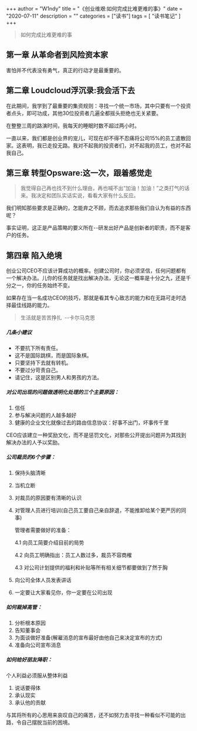 +++
author = "W1ndy"
title = "《创业维艰:如何完成比难更难的事》"
date = "2020-07-11"
description = ""
categories = ["读书"]
tags = [
    "读书笔记"
]
+++

>如何完成比难更难的事

## 第一章 从革命者到风险资本家

害怕并不代表没有勇气，真正的行动才是最重要的。

## 第二章 Loudcloud浮沉录:我会活下去

在此期间，我学到了最重要的集资规则：寻找一个统一市场，其中只要有一个投资者点头，即可功成，其他30位投资者几遍全都摇头拒绝也无关紧要。

在整整三周的路演时间，我每天的睡眠时数不超过两小时。

一直以来，我们都是创业界的宠儿，可现在却不得不忍痛将公司15%的员工遣散回家。这表明，我已走投无路。我对不起我的投资者们，对不起我的员工，也对不起我自己。

## 第三章 转型Opsware:这一次，跟着感觉走

>我觉得自己再也找不到什么理由，再也喊不出“加油！加油！”之类打气的话来。我决定和团队实话实说，看看大家有什么反应。

我们明知那些要求是正确的，怎能弃之不顾，而去追求那些我们自认为有益的东西呢？

事实证明，这正是产品策略的要义所在--研发出好产品是创新者的职责，而不是客户的任务。

## 第四章 陷入绝境

创业公司CEO不应该计算成功的概率。创建公司时，你必须坚信，任何问题都有一个解决办法。儿你的任务就是找出解决办法，无论这一概率是十分之九，还是千分之一，你的任务始终不变。

如果存在当一名成功CEO的技巧，那就是看其专心致志的能力和在无路可走时选择最佳线路的能力。

>生活就是苦苦挣扎
>​							--卡尔马克思

##### 几条小建议

* 不要抗下所有责任。
* 这不是国际跳棋，而是国际象棋。
* 只要坚持下去就有转机。
* 不要过分苛责自己。
* 请记住，这是区别男人和男孩的方法。

##### 对公司出现的问题做透明化处理的三个主要原因：

1. 信任
2. 参与解决问题的人越多越好
3. 健康的企业文化就像过去的路由信息协议：好事不出门，坏事传千里

CEO应该建立一种奖励文化，而不是惩罚文化，对那些公开提出问题并为其找到解决办法的人予以奖励。

##### 公司裁员的6个步骤：

1. 保持头脑清晰

2. 当机立断

3. 对裁员的原因要有清晰的认识

4. 对管理人员进行培训(自己员工要自己亲自辞退，不能推卸给某个更严厉的同事)

   管理者需要做好的准备：

   4.1 向员工简要介绍目前的局势

   4.2 向员工明确指出：员工人数过多，裁员不容商榷

   4.3 对公司计划提供的福利和补贴等所有相关细节都要做到了然于胸

5. 向公司全体人员发表讲话

6. 一定要让大家看见你，你一定要在公司出现

##### 如何裁掉高管：

1. 分析根本原因
2. 告知董事会
3. 为面谈做好准备(解雇消息的宣布最好由他自己来决定宣布的方式)
4. 准备向公司宣布消息

#####  如何给好朋友降职：

个人利益必须服从整体利益

1. 说话要得体
2. 承认现实
3. 承认他的贡献

与其将所有的心思用来哀叹自己的痛苦，还不如努力去寻找一种看似不可能的出路，令自己摆脱当前的困境。
